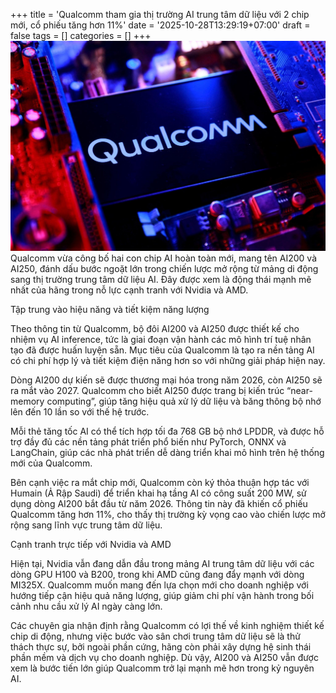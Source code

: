 +++
title = 'Qualcomm tham gia thị trường AI trung tâm dữ liệu với 2 chip mới, cổ phiếu tăng hơn 11%'
date = '2025-10-28T13:29:19+07:00'
draft = false
tags = []
categories = []
+++
![Ảnh qualcomm](qualcomm-logo-computer.jpg)
Qualcomm vừa công bố hai con chip AI hoàn toàn mới, mang tên AI200 và AI250, đánh dấu bước ngoặt lớn trong chiến lược mở rộng từ mảng di động sang thị trường trung tâm dữ liệu AI. Đây được xem là động thái mạnh mẽ nhất của hãng trong nỗ lực cạnh tranh với Nvidia và AMD.

Tập trung vào hiệu năng và tiết kiệm năng lượng

Theo thông tin từ Qualcomm, bộ đôi AI200 và AI250 được thiết kế cho nhiệm vụ AI inference, tức là giai đoạn vận hành các mô hình trí tuệ nhân tạo đã được huấn luyện sẵn. Mục tiêu của Qualcomm là tạo ra nền tảng AI có chi phí hợp lý và tiết kiệm điện năng hơn so với những giải pháp hiện nay.

Dòng AI200 dự kiến sẽ được thương mại hóa trong năm 2026, còn AI250 sẽ ra mắt vào 2027. Qualcomm cho biết AI250 được trang bị kiến trúc “near-memory computing”, giúp tăng hiệu quả xử lý dữ liệu và băng thông bộ nhớ lên đến 10 lần so với thế hệ trước.

Mỗi thẻ tăng tốc AI có thể tích hợp tối đa 768 GB bộ nhớ LPDDR, và được hỗ trợ đầy đủ các nền tảng phát triển phổ biến như PyTorch, ONNX và LangChain, giúp các nhà phát triển dễ dàng triển khai mô hình trên hệ thống mới của Qualcomm.

Bên cạnh việc ra mắt chip mới, Qualcomm còn ký thỏa thuận hợp tác với Humain (Ả Rập Saudi) để triển khai hạ tầng AI có công suất 200 MW, sử dụng dòng AI200 bắt đầu từ năm 2026. Thông tin này đã khiến cổ phiếu Qualcomm tăng hơn 11%, cho thấy thị trường kỳ vọng cao vào chiến lược mở rộng sang lĩnh vực trung tâm dữ liệu.

Cạnh tranh trực tiếp với Nvidia và AMD

Hiện tại, Nvidia vẫn đang dẫn đầu trong mảng AI trung tâm dữ liệu với các dòng GPU H100 và B200, trong khi AMD cũng đang đẩy mạnh với dòng MI325X. Qualcomm muốn mang đến lựa chọn mới cho doanh nghiệp với hướng tiếp cận hiệu quả năng lượng, giúp giảm chi phí vận hành trong bối cảnh nhu cầu xử lý AI ngày càng lớn.

Các chuyên gia nhận định rằng Qualcomm có lợi thế về kinh nghiệm thiết kế chip di động, nhưng việc bước vào sân chơi trung tâm dữ liệu sẽ là thử thách thực sự, bởi ngoài phần cứng, hãng còn phải xây dựng hệ sinh thái phần mềm và dịch vụ cho doanh nghiệp. Dù vậy, AI200 và AI250 vẫn được xem là bước tiến lớn giúp Qualcomm trở lại mạnh mẽ hơn trong kỷ nguyên AI.